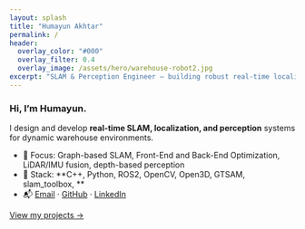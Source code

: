 ```yaml
---
layout: splash
title: "Humayun Akhtar"
permalink: /
header:
  overlay_color: "#000"
  overlay_filter: 0.4
  overlay_image: /assets/hero/warehouse-robot2.jpg
excerpt: "SLAM & Perception Engineer — building robust real-time localization and vision systems for autonomous warehouse robots."
---
```


### Hi, I’m Humayun.
I design and develop **real-time SLAM, localization, and perception** systems for dynamic warehouse environments.

- 🎯 Focus: Graph-based SLAM, Front-End and Back-End Optimization, LiDAR/IMU fusion, depth-based perception  
- 🧰 Stack: **C++, Python, ROS2, OpenCV, Open3D, GTSAM, slam_toolbox, **  
- 📬 [Email](mailto:akhtar.humayun98@gmail.com) · [GitHub](https://github.com/Humayun-Akhtar) · [LinkedIn](https://linkedin.com/in/humayun-akhtar)

[View my projects →](/projects/)

